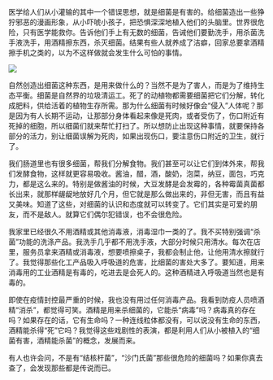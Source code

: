 医学给人们从小灌输的其中一个错误思想，就是细菌是有害的。给细菌造出一些狰狞邪恶的漫画形象，从小吓唬小孩子，把恐惧深深地植入他们的头脑里。世界很危险，只有医学能救你。告诉他们手上有无数的细菌，告诫他们要勤洗手，用杀菌洗手液洗手，用酒精擦东西，杀灭细菌。结果有些人就养成了洁癖，回家总要拿酒精擦手机之类的，以为不这样做就会发生什么可怕的事情。

<div class="captioned-image-container">

![](https://substackcdn.com/image/fetch/w_1456,c_limit,f_auto,q_auto:good,fl_progressive:steep/https%3A%2F%2Fbucketeer-e05bbc84-baa3-437e-9518-adb32be77984.s3.amazonaws.com%2Fpublic%2Fimages%2Fde063e62-f81a-4c10-8cf0-73e4ea267bcb_551x552.jpeg)


自然创造出细菌这种东西，是用来做什么的？当然不是为了害人，而是为了维持生态平衡。细菌是自然界的垃圾清运工。死了的动植物都需要细菌把它们分解，转化成肥料，供给活着的植物生存所需。那为什么细菌有时候好像会“侵入”人体呢？那是因为有人长期不运动，让那部分身体看起来像是死肉，或者受伤了，伤口附近有死掉的细胞，所以细菌们就来帮忙打扫了。所以想防止出现这种事情，就要保持各部分的活力，别让细菌误解为死肉，如果出现伤口，要注意伤口附近的卫生，就行了。

我们肠道里也有很多细菌，帮我们分解食物。我们甚至可以让它们到体外来，帮我们发酵食物，这样就更容易吸收。酱油，醋，酒，酸奶，泡菜，纳豆，面包，巧克力，都是这么来的。特别是做酱油的时候，大豆发酵是会发霉的，各种霉菌真菌都长出来，就那样龌龊地放好几个月，但它就是那么做出来的，非但无害，而且有益又美味。知道了这些，对细菌的认识和态度就可以转变了。它们其实是可爱的朋友，而不是敌人。就算它们偶尔犯错误，也不会很危险。

我家里已经很久不用酒精或其他消毒液，消毒湿巾一类的了。我不买特别强调“杀菌”功能的洗涤产品。我洗手几乎都不用洗手液，大部分时候只用清水。每次在店里，服务员拿来酒精或消毒液，想要喷擦桌子，我都会制止他，让他用清水擦就行了。我觉得那些化工产品吸入呼吸道的危害，比细菌的害处大多了。要知道，用来消毒用的工业酒精是有毒的，吃进去是会死人的。这种酒精进入呼吸道当然也是有毒的。

即使在疫情封控最严重的时候，我也没有用过任何消毒产品。我看到防疫人员喷酒精“消杀”，都觉得可笑。酒精是用来杀细菌的，它能杀“病毒”吗？病毒真的存在吗？如果存在的话，它有生命吗？一种连线粒体都没有，可以说没有生命的东西，酒精能杀得“死”它吗？我觉得这些戏剧性的表演，都是利用人们从小被植入的“细菌有害，酒精能杀菌”的概念，发展而来。

有人也许会问，不是有“结核杆菌”，“沙门氏菌”那些很危险的细菌吗？如果你真去查了，会发现那些都是传说而已。

